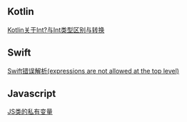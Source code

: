 ## Kotlin
[Kotlin关于Int?与Int类型区别与转换](./Kotlin/kotlin-非空类型转换.md)

## Swift
[Swift错误解析(expressions are not allowed at the top level)](./Swift/swift-ErrorNotAllowedTopLevel.md)

## Javascript
[JS类的私有变量](./JavaScript/JS类的私有变量.md)


